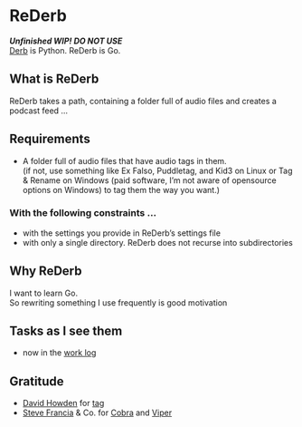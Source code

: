 # ReDerb

***Unfinished WIP! DO NOT USE***  
[Derb](https://github.com/jasonbraganza/derb) is Python. ReDerb is Go.

## What is ReDerb
ReDerb takes a path, containing a folder full of audio files and creates a podcast feed … 
## Requirements
- A folder full of audio files that have audio tags in them.  
 (if not, use something like Ex Falso, Puddletag, and Kid3 on Linux or Tag & Rename on Windows (paid software, I’m not aware of opensource options on Windows) to tag them the way you want.)

### With the following constraints …
- with the settings you provide in ReDerb’s settings file
- with only a single directory. ReDerb does not recurse into subdirectories

## Why ReDerb
I want to learn Go.  
So rewriting something I use frequently is good motivation



## Tasks as I see them
- now in the [work log](work-log.md)

## Gratitude
- [David Howden](https://github.com/dhowden) for [tag](https://github.com/dhowden/tag)
- [Steve Francia](https://spf13.com/) & Co. for [Cobra](https://github.com/spf13/cobra) and [Viper](https://github.com/spf13/viper)